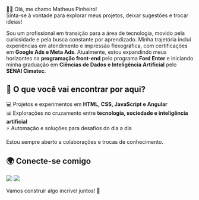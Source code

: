 👋🏾 Olá, me chamo Matheus Pinheiro!<br>
Sinta-se à vontade para explorar meus projetos, deixar sugestões e trocar ideias!

Sou um profissional em transição para a área de tecnologia, movido pela curiosidade e pela busca constante por aprendizado. Minha trajetória inclui experiências em atendimento e impressão flexográfica, com certificações em **Google Ads e Meta Ads**. Atualmente, estou expandindo meus horizontes na **programação front-end** pelo programa **Ford Enter** e iniciando minha graduação em **Ciências de Dados e Inteligência Artificial** pelo **SENAI Cimatec**.  

## 🚀 O que você vai encontrar por aqui?  
💻 Projetos e experimentos em **HTML, CSS, JavaScript e Angular**  
📊 Explorações no cruzamento entre **tecnologia, sociedade e inteligência artificial**  
⚡ Automação e soluções para desafios do dia a dia  

Estou sempre aberto a colaborações e trocas de conhecimento. 

## 🌍 Conecte-se comigo 
<div>
<a href = "mailto:mpreisbahia@gmail.com"><img loading="lazy" src="https://img.shields.io/badge/Gmail-D14836?style=for-the-badge&logo=gmail&logoColor=white" target="_blank"></a>
<a href="https://www.linkedin.com/in/matheus-pinheiro-reis18/" target="_blank"><img loading="lazy" src="https://img.shields.io/badge/-LinkedIn-%230077B5?style=for-the-badge&logo=linkedin&logoColor=white" target="_blank"></a> 
  
</div>


Vamos construir algo incrível juntos! 🚀  


